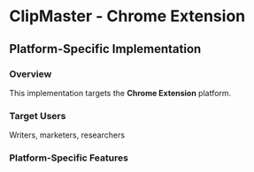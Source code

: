 # ClipMaster - Chrome Extension

## Platform-Specific Implementation

### Overview
This implementation targets the **Chrome Extension** platform.

### Target Users
Writers, marketers, researchers

### Platform-Specific Features
